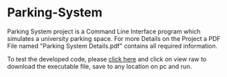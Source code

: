 # Parking-System

Parking System project is a Command Line Interface program which simulates a university parking space.
For more Details on the Project a PDF File named "Parking System Details.pdf" contains all required information.


To test the developed code, please [click here](https://github.com/vijaykumar1799/Parking-System/blob/main/parkingSystem/Debug/parkingSystem.exe) and click on view raw to download the executable file, save to any location on pc and run.
